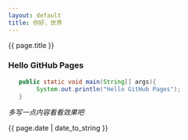 ```yaml
---
layout: default
title: 你好，世界
---
```

{{ page.title }}

### Hello GitHub Pages

```java
   public static void main(String[] args){
        System.out.println("Hello GitHub Pages");
   }
```

*多写一点内容看看效果吧*

{{ page.date | date_to_string }}